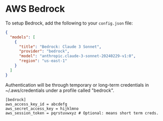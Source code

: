 # AWS Bedrock 

To setup Bedrock, add the following to your `config.json` file:

```json title="~/.continue/config.json"
{
  "models": [
    {
      "title": "Bedrock: Claude 3 Sonnet",
      "provider": "bedrock",
      "model": "anthropic.claude-3-sonnet-20240229-v1:0",
      "region": "us-east-1"
    }
  ]
}
```

Authentication will be through temporary or long-term credentials in 
~/.aws/credentials under a profile called "bedrock".

```title="~/.aws/credentials
[bedrock]
aws_access_key_id = abcdefg
aws_secret_access_key = hijklmno
aws_session_token = pqrstuvwxyz # Optional: means short term creds. 
```
